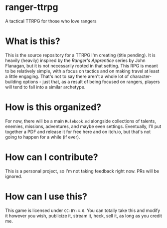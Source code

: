 # ranger-ttrpg
A tactical TTRPG for those who love rangers

# What is this?
This is the source repository for a TTRPG I'm creating (title pending). It is heavily (heavily) inspired by the *Ranger's Apprentice* series by John Flanagan, but it is not necessarily rooted in that setting. This RPG is meant to be relatively simple, with a focus on tactics and on making travel at least a little engaging. That's not to say there aren't a whole lot of character-building options - just that, as a result of being focused on rangers, players will tend to fall into a similar archetype.
# How is this organized?
For now, there will be a main `Rulebook.md` alongside collections of talents, enemies, missions, adventures, and maybe even settings. Eventually, I'll put together a PDF and release it for free here and on itch.io, but that's not going to happen for a while (if ever).
# How can I contribute?
This is a personal project, so I'm not taking feedback right now. PRs will be ignored.
# How can I use this?
This game is licensed under `CC-BY-4.0`. You can totally take this and modify it however you wish, publicize it, stream it, heck, sell it, as long as you credit me.